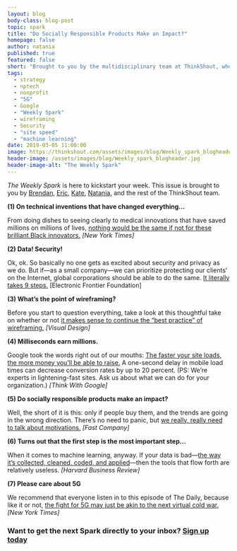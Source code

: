 ```yaml
---
layout: blog
body-class: blog-post
topic: spark
title: "Do Socially Responsible Products Make an Impact?"
homepage: false
author: natania
published: true
featured: false
short: "Brought to you by the multidisciplinary team at ThinkShout, who's here to keep you sharp."
tags:
  - strategy
  - nptech
  - nonprofit
  - "5G"
  - Google
  - "Weekly Spark"
  - wireframing
  - Security
  - "site speed"
  - "machine learning"
date: 2019-03-05 11:00:00
image: https://thinkshout.com/assets/images/blog/Weekly_spark_blogheader.jpg
header-image: /assets/images/blog/Weekly_spark_blogheader.jpg
header-image-alt: "The Weekly Spark"
---
```


_The Weekly Spark_ is here to kickstart your week. This issue is brought to you by [Brendan](https://thinkshout.com/team/brendan/), [Eric](https://thinkshout.com/team/eric/), [Kate](https://thinkshout.com/team/kate/), [Natania](https://thinkshout.com/team/natania/), and the rest of the ThinkShout team.

**(1) On technical inventions that have changed everything…**

From doing dishes to seeing clearly to medical innovations that have saved millions on millions of lives, [nothing would be the same if not for these brilliant Black innovators.](https://www.nytimes.com/2019/02/24/us/black-inventors.html) _[New York Times]_

**(2) Data! Security!**

Ok, ok. So basically no one gets as excited about security and privacy as we do. But if—as a small company—we can prioritize protecting our clients’ on the Internet, global corporations should be able to do the same. [It literally takes 9 steps.](https://www.eff.org/deeplinks/2019/02/announcing-fix-it-already) [Electronic Frontier Foundation]

**(3) What’s the point of wireframing?**

Before you start to question everything, take a look at this thoughtful take on whether or not [it makes sense to continue the “best practice” of wireframing.](https://medium.com/@seandexter1/wireframes-are-becoming-less-relevant-and-thats-a-good-thing-e66b30724a27) _[Visual Design]_

**(4) Milliseconds earn millions.**

Google took the words right out of our mouths: [The faster your site loads, the more money you’ll be able to raise.](https://www.thinkwithgoogle.com/marketing-resources/experience-design/mobile-site-speed-importance/) A one-second delay in mobile load times can decrease conversion rates by up to 20 percent. (PS: We’re experts in lightening-fast sites. Ask us about what we can do for your organization.) _[Think With Google]_

**(5) Do socially responsible products make an impact?**

Well, the short of it is this: only if people buy them, and the trends are going in the wrong direction. There’s no need to panic, but [we really, really need to talk about motivations.](https://www.fastcompany.com/90310006/we-need-to-debunk-some-big-myths-about-conscious-consumers) _[Fast Company]_

**(6) Turns out that the first step is the most important step…**

When it comes to machine learning, anyway. If your data is bad—[the way it’s collected, cleaned, coded, and applied](https://hbr.org/2018/04/if-your-data-is-bad-your-machine-learning-tools-are-useless)—then the tools that flow forth are relatively useless. _[Harvard Business Review]_


**(7) Please care about 5G**

We recommend that everyone listen in to this episode of The Daily, because like it or not, [the fight for 5G may just be akin to the next virtual cold war.](https://www.nytimes.com/2019/02/25/podcasts/the-daily/5g-technology-huawei-china-us.html) _[New York Times]_


### Want to get the next Spark directly to your inbox? [**Sign up today**](http://eepurl.com/dFrmtn)
